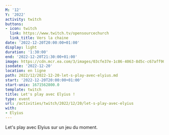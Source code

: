 ```yaml
---
M: '12'
Y: '2022'
activity: twitch
buttons:
- icon: twitch
  link: https://www.twitch.tv/opensourcechurch
  link_title: Vers la chaine
date: '2022-12-20T20:00:00+01:00'
display: light
duration: '1:30:00'
end: '2022-12-20T21:30:00+01:00'
image: https://cdn.mcr.ea.com/3/images/03cfe37e-1c86-4063-8d5c-c67aff90a293/1587735143-0x0-0-0.jpg
isodate: '2022-12-20'
location: en ligne
path: 2022/12/2022-12-20-let-s-play-avec-elyius.md
start: '2022-12-20T20:00:00+01:00'
start-unix: 1671562800.0
template: twitch
title: Let's play avec Elyius !
type: event
url: /activities/twitch/2022/12/20/let-s-play-avec-elyius
with:
- Elyius
---
```

Let's play avec Elyius sur un jeu du moment.